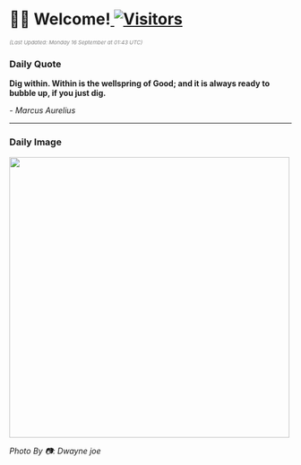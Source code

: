 <h1>👋🏽 Welcome!<a href="https://github.com/OmitNomis/"> <img src="https://visitor-badge.laobi.icu/badge?page_id=OmitNomis" alt="Visitors"></a></h1>

<i><p style="font-size: 0.6rem; color:gray">(Last Updated: Monday 16 September at 01:43 UTC)</p></i>

<h3> Daily Quote </h3>
<b><p>Dig within. Within is the wellspring of Good; and it is always ready to bubble up, if you just dig.</p></b>
<i><caption style="font-size: 0.8rem; color:gray;">- Marcus Aurelius</caption></i>


<hr>

<h3>Daily Image</h3>
<a href="https://images.unsplash.com/photo-1724812773684-e93ac802c2e0?crop=entropy&cs=srgb&fm=jpg&ixid=M3w2MjM3MzF8MHwxfHJhbmRvbXx8fHx8fHx8fDE3MjY0NTEwMDN8&ixlib=rb-4.0.3&q=85" target="_blank"><img style="height:500px;" src=https://images.unsplash.com/photo-1724812773684-e93ac802c2e0?crop=entropy&cs=srgb&fm=jpg&ixid=M3w2MjM3MzF8MHwxfHJhbmRvbXx8fHx8fHx8fDE3MjY0NTEwMDN8&ixlib=rb-4.0.3&q=85"/></a>

<i><caption style="font-size: 0.8rem; color:gray;"> Photo By 📷: Dwayne joe</caption></i>
